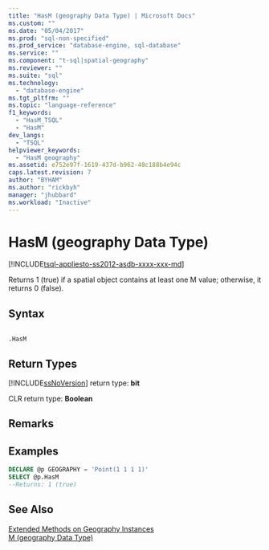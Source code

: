 ```yaml
---
title: "HasM (geography Data Type) | Microsoft Docs"
ms.custom: ""
ms.date: "05/04/2017"
ms.prod: "sql-non-specified"
ms.prod_service: "database-engine, sql-database"
ms.service: ""
ms.component: "t-sql|spatial-geography"
ms.reviewer: ""
ms.suite: "sql"
ms.technology: 
  - "database-engine"
ms.tgt_pltfrm: ""
ms.topic: "language-reference"
f1_keywords: 
  - "HasM_TSQL"
  - "HasM"
dev_langs: 
  - "TSQL"
helpviewer_keywords: 
  - "HasM geography"
ms.assetid: e752e97f-1619-437d-b962-48c188b4e94c
caps.latest.revision: 7
author: "BYHAM"
ms.author: "rickbyh"
manager: "jhubbard"
ms.workload: "Inactive"
---
```

# HasM (geography Data Type)
[!INCLUDE[tsql-appliesto-ss2012-asdb-xxxx-xxx-md](../../includes/tsql-appliesto-ss2012-asdb-xxxx-xxx-md.md)]

  Returns 1 (true) if a spatial object contains at least one M value; otherwise, it returns 0 (false).  
  
## Syntax  
  
```  
  
.HasM  
```  
  
## Return Types  
 [!INCLUDE[ssNoVersion](../../includes/ssnoversion-md.md)] return type: **bit**  
  
 CLR return type: **Boolean**  
  
## Remarks  
  
## Examples  
  
```sql  
DECLARE @p GEOGRAPHY = 'Point(1 1 1 1)'  
SELECT @p.HasM   
--Returns: 1 (true)  
```  
  
## See Also  
 [Extended Methods on Geography Instances](../../t-sql/spatial-geography/extended-methods-on-geography-instances.md)   
 [M &#40;geography Data Type&#41;](../../t-sql/spatial-geography/m-geography-data-type.md)  
  
  
